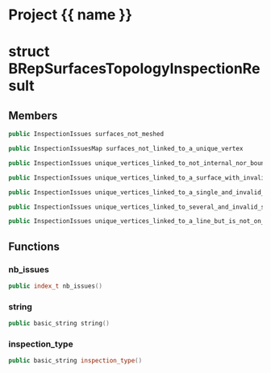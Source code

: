 <script setup>
import {useRoute} from 'vitepress'
const {path} = useRoute()
const tokens = path.split('/')
const words = tokens[2].split('-');
for (let i = 0; i < words.length; i++) {
    words[i] = words[i].charAt(0).toUpperCase() + words[i].slice(1);
    words[i] = words[i].replace('geode', 'Geode')
}
const name = words.join('-');
</script>
# Project {{ name }}

# struct BRepSurfacesTopologyInspectionResult


## Members

```cpp
public InspectionIssues surfaces_not_meshed

```

```cpp
public InspectionIssuesMap surfaces_not_linked_to_a_unique_vertex

```

```cpp
public InspectionIssues unique_vertices_linked_to_not_internal_nor_boundary_surface

```

```cpp
public InspectionIssues unique_vertices_linked_to_a_surface_with_invalid_embbedings

```

```cpp
public InspectionIssues unique_vertices_linked_to_a_single_and_invalid_surface

```

```cpp
public InspectionIssues unique_vertices_linked_to_several_and_invalid_surfaces

```

```cpp
public InspectionIssues unique_vertices_linked_to_a_line_but_is_not_on_a_surface_border

```



## Functions

### nb_issues

```cpp
public index_t nb_issues()
```


### string

```cpp
public basic_string string()
```


### inspection_type

```cpp
public basic_string inspection_type()
```




